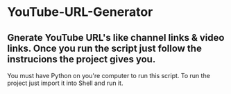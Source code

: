 # YouTube-URL-Generator
Gnerate YouTube URL's like channel links & video links. Once you run the script just follow the instrucions the project gives you.
------------------------------------------------------------------------------------------------
You must have Python on you're computer to run this script.
To run the project just import it into Shell and run it.
